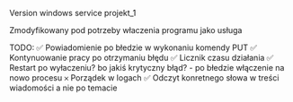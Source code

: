 Version windows service projekt_1

Zmodyfikowany pod potrzeby właczenia programu jako usługa 

TODO:
✅ Powiadomienie po błedzie w wykonaniu komendy PUT
✅ Kontynuowanie pracy po otrzymaniu błędu
✅ Licznik czasu działania
✅ Restart po wyłaczeniu? bo jakiś krytyczny błąd? - po błedzie włączenie na nowo procesu 
𐄂 Porządek w logach
✅ Odczyt konretnego słowa w treści wiadomości a nie po temacie
